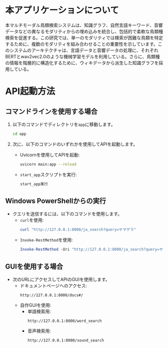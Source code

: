 
# 本アプリケーションについて

本マルチモーダル鳥類検索システムは、知識グラフ、自然言語キーワード、音響データなどの異なるモダリティからの埋め込みを統合し、包括的で柔軟な鳥類種検索を促進する。この研究では、単一のモダリティでは検索が困難な鳥類を特定するために、複数のモダリティを組み合わせることの重要性を示しています。このシステムのアーキテクチャは、言語データと音響データの処理に、それぞれBERTとwav2vec2.0のような機械学習モデルを利用している。さらに、鳥類種の情報を階層的に構造化するために、ウィキデータから派生した知識グラフを採用している。

# API起動方法

## コマンドラインを使用する場合

1. 以下のコマンドでディレクトリを`app`に移動します。
   ```bash
   cd app
   ```

2. 次に、以下のコマンドのいずれかを使用してAPIを起動します。
   - Uvicornを使用してAPIを起動:
     ```bash
     uvicorn main:app --reload
     ```
   - `start_app`スクリプトを実行:
     ```bash
     start_app実行
     ```

## Windows PowerShellからの実行

- クエリを送信するには、以下のコマンドを使用します。
  - `curl`を使用:
    ```powershell
    curl "http://127.0.0.1:8000/ja_search?query=ヤマゲラ"
    ```
  - `Invoke-RestMethod`を使用:
    ```powershell
    Invoke-RestMethod -Uri "http://127.0.0.1:8000/ja_search?query=ヤマゲラ"
    ```

## GUIを使用する場合

- 次のURLにアクセスしてAPIのGUIを使用します。
  - ドキュメントページへのアクセス:
    ```
    http://127.0.0.1:8000/docs#/
    ```
  - 自作GUIを使用:
    - 単語検索用:
      ```
      http://127.0.0.1:8000/word_search
      ```
    - 音声検索用:
      ```
      http://127.0.0.1:8000/sound_search
      ```
